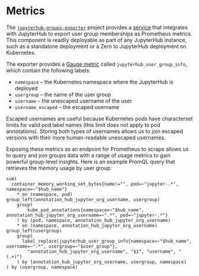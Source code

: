 # Metrics

The [`jupyterhub-groups-exporter`](https://github.com/2i2c-org/jupyterhub-groups-exporter) project provides a [service](https://jupyterhub.readthedocs.io/en/latest/reference/services.html) that integrates with JupyterHub to export user group memberships as Prometheus metrics. This component is readily deployable as part of any JupyterHub instance, such as a standalone deployment or a Zero to JupyterHub deployment on Kubernetes.

The exporter provides a [Gauge metric](https://prometheus.io/docs/concepts/metric_types/) called `jupyterhub_user_group_info`, which contain the following labels:

- `namespace` – the Kubernetes namespace where the JupyterHub is deployed
- `usergroup` – the name of the user group
- `username` – the unescaped username of the user
- `username_escaped` – the escaped username

Escaped usernames are useful because Kubernetes pods have characterset limits for valid pod label names (this limit does not apply to pod annotations). Storing both types of usernames allows us to join escaped versions with their more human-readable unescaped usernames.

Exposing these metrics as an endpoint for Prometheus to scrape allows us to query and join groups data with a range of usage metrics to gain powerful group-level insights. Here is an example PromQL query that retrieves the memory usage by user group:

```promql
sum(
  container_memory_working_set_bytes{name!="", pod=~"jupyter-.*", namespace=~"$hub_name"}
    * on (namespace, pod) group_left(annotation_hub_jupyter_org_username, usergroup)
    group(
        kube_pod_annotations{namespace=~"$hub_name", annotation_hub_jupyter_org_username=~".*", pod=~"jupyter-.*"}
    ) by (pod, namespace, annotation_hub_jupyter_org_username)
    * on (namespace, annotation_hub_jupyter_org_username) group_left(usergroup)
    group(
      label_replace(jupyterhub_user_group_info{namespace=~"$hub_name", username=~".*", usergroup=~"$user_group"},
        "annotation_hub_jupyter_org_username", "$1", "username", "(.+)")
    ) by (annotation_hub_jupyter_org_username, usergroup, namespace)
) by (usergroup, namespace)
```
